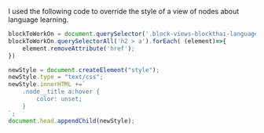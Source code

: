 I used the following code to override the style of a view of nodes about language learning.

```js
blockToWorkOn = document.querySelector('.block-views-blockthai-language-learning-chapters-block-1');
blockToWorkOn.querySelectorAll('h2 > a').forEach( (element)=>{
    element.removeAttribute('href');
})

newStyle = document.createElement("style");
newStyle.type = "text/css";
newStyle.innerHTML +=`
    .node__title a:hover {
        color: unset;
    }
`;
document.head.appendChild(newStyle);
```
